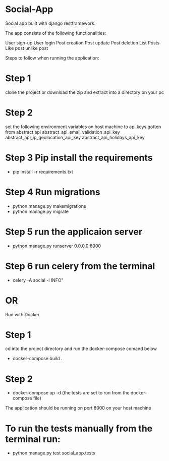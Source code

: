# Social-App

Social app built with django restframework.

The app consists of the following functionalities:

User sign-up
User login
Post creation
Post update
Post deletion
List Posts
Like post
unlike post

Steps to follow when running the application:

# Step 1
clone the project or download the zip and extract into a directory on your pc

# Step 2
set the following environment variables on host machine to api keys gotten from abstract api 
abstract_api_email_validation_api_key
abstract_api_ip_geolocation_api_key
abstract_api_holidays_api_key

# Step 3 Pip install the requirements
  - pip install -r requirements.txt
# Step 4 Run migrations
  - python manage.py makemigrations
  - python manage.py migrate
# Step 5 run the applicaion server
  - python manage.py runserver 0.0.0.0:8000
# Step 6 run celery from the terminal
  - celery -A social -l INFO"
# OR

Run with Docker
# Step 1
cd into the project directory and run the docker-compose comand below
  - docker-compose build .
# Step 2
  - docker-compose up -d
(the tests are set to run from the docker-compose file)

The application should be running on port 8000 on your host machine

# To run the tests manually from the terminal run:
  - python manage.py test social_app.tests
